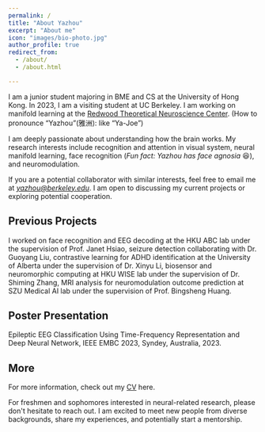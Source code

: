 ```yaml
---
permalink: /
title: "About Yazhou"
excerpt: "About me"
icon: "images/bio-photo.jpg"
author_profile: true
redirect_from: 
  - /about/
  - /about.html

---
```

I am a junior student majoring in BME and CS at the University of Hong Kong. In 2023, I am a visiting student at UC Berkeley. I am working on manifold learning at the [Redwood Theoretical Neuroscience Center](https://redwood.berkeley.edu/). (How to pronounce “Yazhou”(雅洲): like “Ya-Joe”)

I am deeply passionate about understanding how the brain works. My research interests include recognition and attention in visual system, neural manifold learning, face recognition (*Fun fact: Yazhou has face agnosia* 😆), and neuromodulation.

If you are a potential collaborator with similar interests, feel free to email me at *<a href="mailto:yazhou@berkeley.edu">yazhou@berkeley.edu</a>*. I am open to discussing my current projects or exploring potential cooperation.

## Previous Projects

I worked on face recognition and EEG decoding at the HKU ABC lab under the supervision of Prof. Janet Hsiao, seizure detection collaborating with Dr. Guoyang Liu, contrastive learning for ADHD identification at the University of Alberta under the supervision of Dr. Xinyu Li, biosensor and neuromorphic computing at HKU WISE lab under the supervision of Dr. Shiming Zhang, MRI analysis for neuromodulation outcome prediction at SZU Medical AI lab under the supervision of Prof. Bingsheng Huang.

## Poster Presentation
Epileptic EEG Classification Using Time-Frequency Representation and Deep Neural Network, IEEE EMBC 2023, Syndey, Australia, 2023.

## More
For more information, check out my [CV](https://connecthkuhk-my.sharepoint.com/:b:/g/personal/nebula_connect_hku_hk/EcOAvaxs05pLinaXhDdjRVUBCz739LBk4ugCoskwJZfB1A?e=2AcrjU") here.

For freshmen and sophomores interested in neural-related research, please don't hesitate to reach out. I am excited to meet new people from diverse backgrounds, share my experiences, and potentially start a mentorship.

